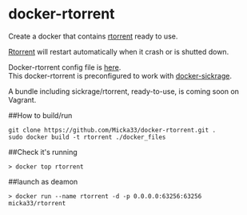 docker-rtorrent
===============

Create a docker that contains [rtorrent][1] ready to use.  


[Rtorrent][1] will restart automatically when it crash or is shutted down.  


Docker-rtorrent config file is [here][2].  
This docker-rtorrent is preconfigured to work with [docker-sickrage][3].  

A bundle including sickrage/rtorrent, ready-to-use, is coming soon on Vagrant.  


##How to build/run

```
git clone https://github.com/Micka33/docker-rtorrent.git .
sudo docker build -t rtorrent ./docker_files
```


##Check it's running


```
> docker top rtorrent
```

##launch as deamon

```
> docker run --name rtorrent -d -p 0.0.0.0:63256:63256 micka33/rtorrent
```


[3]:  https://github.com/Micka33/docker-sickrage
[2]:  https://github.com/Micka33/docker-rtorrent/blob/master/.rtorrent.rc
[1]:  https://github.com/rakshasa/rtorrent/wiki
